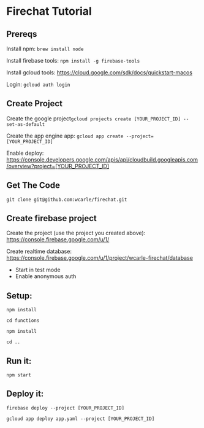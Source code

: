 # Firechat Tutorial

## Prereqs
Install npm: `brew install node`

Install firebase tools: `npm install -g firebase-tools`

Install gcloud tools: https://cloud.google.com/sdk/docs/quickstart-macos

Login: `gcloud auth login`

## Create Project

Create the google project`gcloud projects create [YOUR_PROJECT_ID] --set-as-default`

Create the app engine app: `gcloud app create --project=[YOUR_PROJECT_ID]`

Enable deploy: https://console.developers.google.com/apis/api/cloudbuild.googleapis.com/overview?project=[YOUR_PROJECT_ID]


## Get The Code
`git clone git@github.com:wcarle/firechat.git`

## Create firebase project

Create the project (use the project you created above): https://console.firebase.google.com/u/1/

Create realtime database: https://console.firebase.google.com/u/1/project/wcarle-firechat/database
 - Start in test mode
 - Enable anonymous auth

## Setup:
`npm install`

`cd functions`

`npm install`

`cd ..`

## Run it:
`npm start`

## Deploy it:

`firebase deploy --project [YOUR_PROJECT_ID]`

`gcloud app deploy app.yaml --project [YOUR_PROJECT_ID]`